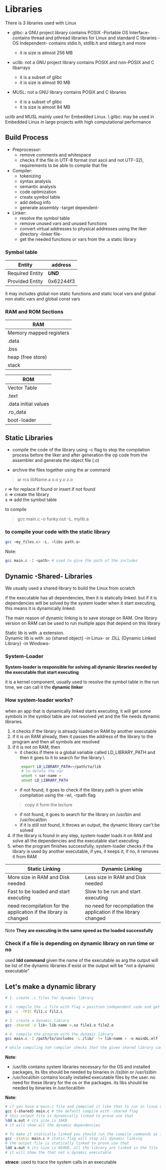# Libraries

There is 3 libraries used with Linux
- glibc: a GNU project library contains POSIX -Portable OS Interface- contains thread and pthread libraries  for Linux and standard C libraries -OS Independent- contains stdio.h, stdlib.h and stdarg.h and more
    - it is size is almost 256 MB

- uclib: not a GNU project library contains POSIX and non-POSIX and C libarrays 
    - it is a subset of glibc
    - it is size is almost 90 MB

- MUSL: not a GNU library contains POSIX and C libraries
    - it is a subset of glibc
    - it is size is almost 84 MB

uclib and MUSL mainly used for Embedded Linux. \ 
glibc: may be used in Embedded Linux in large projects with high computational performance

## Build Process

- Preprocessor:
    - remove comments and whitespace
    - checks if the file in UTF-8 format (not ascii and not UTF-32), requirements to be able to compile that file
- Compiler:
    - tokenizing
    - syntax analysis 
    - semantic analysis
    - code optimization 
    - create symbol table 
    - add debug info
    - generate assembly -target dependent-
- Linker:
    - resolve the symbol table 
    - remove unused vars and unused functions 
    - convert virtual addresses to physical addresses using the liker directory -linker file-
    - get the needed functions or vars from the .a static library


### Symbol table

| Entity | address |
| ------------------ | -----------|
| Required Entity | ***UND*** |
| Provided Entity | 0x62244f3|

it may includes global non static functions and static local vars and global non static vars and global const vars 

### RAM and ROM Sections

| RAM | 
| ---- |
| Memory mapped registers | 
| .data | 
| .bss | 
| heap (free store) | 
| stack | 


| ROM | 
| ---- |
| Vector Table | 
| .text | 
| .data initial values | 
| .ro_data | 
| boot-loader | 

## Static Libraries
- compile the code of the library using -c flag to stop the compilation process before the liker and after generation the op code from the assembler and generate the object file (.o)

- archive the files together using the ar command 

> ar rcs libName.a x.o y.o z.o 

r => for replace if found or insert if not found \
c => create the library \
s => add the symbol table 

to compile 
> gcc main.c -o funky.out -L. mylib.a


### to compile your code with the static library
```bash
gcc <my_files.c> -L. <libs path.a>
```


Note:
```bash
gcc main.c -I <path> # used to give the path of the includes 
```

## Dynamic -Shared- Libraries
We usually used a shared library to build the Linux from scratch

if the executable has all dependencies, then it is statically linked. but if it is dependencies will be solved by the system loader when it start executing, this means it is dynamically linked.


The main reason of dynamic linking is to save storage on RAM. One library version on RAM can be used to run multiple apps that depend on this library

Static lib is with .a extension.\
Dynamic lib is with .so {shared object} -in Linux- or .DLL {Dynamic Linked Library} -in Windows-

### System-Loader
**System-loader is responsible for solving all dynamic libraries needed by the executable that start executing**

it is a kernel component, usually used to resolve the symbol table in the run time, we can call it the **dynamic linker**

### How system-loader works?
when an app that is dynamically linked starts executing, it will get some symbols in the symbol table are not resolved yet and the file needs dynamic libraries.
1. it checks if the library is already loaded on RAM by another executable
2. if it is on RAM already, then it passes the address of the library to the program and then all symbols are resolved
3. if it is not on RAM, then 
    - it checks if there is a global variable called LD_LIBRARY_PATH and then it goes to it to search for the library \
    ```bash
        export LD_LIBRARY_PATH=~/path/to/lib
        # to delete the var 
        unset < var-name >
        unset LD_LIBRARY_PATH
    ```
    - if not found, it goes to check if the library path is given while compilation using the -wl, -rpath flag
    > copy it form the lecture 
    - if not found, it goes to search for the library on /usr/bin and /usr/local/bin
    - if it is still not found, it throws an output, the dynamic library can't be solved
4. if the library is found in any step, system-loader loads it on RAM and solve all the dependencies and the executable start executing
5. when the program finishes successfully, system-loader checks if the library is used by another executable, if yes, it keeps it, if no, it removes it from RAM


|Static Linking|Dynamic Linking |
|-|-|
|More size in RAM and Disk needed| Less size in RAM and Disk needed|
|Fast to be loaded and start executing | Slow to be run and start executing|
|need recompilation for the application if the library is changed | no need for recompilation the application if the library changed|

Note **They are executing in the same speed as the loaded successfully**


### Check if a file is depending on dynamic library on run time or no
used **ldd command** given the name of the executable as arg
the output will be list of the dynamic libraries if exist or the output will be "not a dynamic executable"

## Let's make a dynamic library
```bash
# 1. create .c files for dynamic library

# 2. compile the .c file with flag = position independent code and get the .o files
gcc -c -fPIC fil1.c fil2.c

# 3. create a dynamic library
gcc -shared -o lib< lib-name >.so file1.o file2.o

# 4. compile the program with the dynamic library
gcc main.c -I /path/to/includes -L./lib/ -l< lib-name > -o mainDL.elf

# while compiling teh compiler checks that the given shared library can fulfill all the requirements needed by the code that's why it needs the path of the library
```

**Note**: 
- /usr/lib contains system libraries necessary for the OS and installed packages, its libs should be needed by binaries in /(s)bin or /usr/(s)bin
- /usr/local/bin contains locally installed executable files by the user. no need for these library for the os or the packages. its libs should be needed by binaries in /usr/local/bin


**Note**:
```bash
# if you have a main.c file and compiled it like that to run in linux or windows on x86 architecture
gcc (-shared) main.c # the default compile with -shared flag
# this output file is dynamically linked to prove use that 
ldd a.out # its size is 16KB
# it will show all the dynamic dependencies

# To make it statically linked you should run the compile commands as follows
gcc -static main.c # static flag will stop all dynamic linking
# the output file is statically linked to prove use that
ldd a.out # its size is 884KB, all the library are linked in the file
# it will show the that not a dynamic executable 
```

**strace**: used to trace the system calls in an executable
